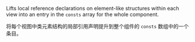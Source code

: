 Lifts local reference declarations on element-like structures within each view into an entry in
the `consts` array for the whole component.

将每个视图中类元素结构的局部引用声明提升到整个组件的 `consts` 数组中的一个条目。